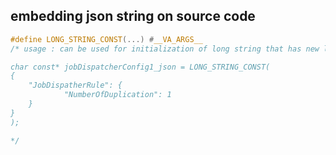 ## embedding json string on source code

```c
#define LONG_STRING_CONST(...) #__VA_ARGS__
/* usage : can be used for initialization of long string that has new line and quotation mark etc.

char const* jobDispatcherConfig1_json = LONG_STRING_CONST(
{
    "JobDispatherRule": {
            "NumberOfDuplication": 1
    }
}
);

*/
```
